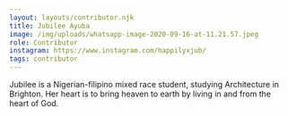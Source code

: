 ```yaml
---
layout: layouts/contributor.njk
title: Jubilee Ayuba
image: /img/uploads/whatsapp-image-2020-09-16-at-11.21.57.jpeg
role: Contributor
instagram: https://www.instagram.com/happilyxjub/
tags: contributor
---
```

Jubilee is a Nigerian-filipino mixed race student, studying Architecture in Brighton. Her heart is to bring heaven to earth by living in and from the heart of God.